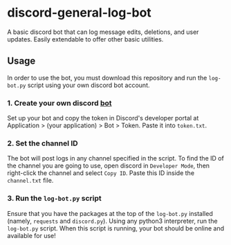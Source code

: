 # discord-general-log-bot
A basic discord bot that can log message edits, deletions, and user updates.
Easily extendable to offer other basic utilities.

## Usage
In order to use the bot, you must download this repository and run the `log-bot.py` script using your own discord bot 
account.

### 1. Create your own discord [bot](https://discord.com/developers/docs/intro)
Set up your bot and copy the token in Discord's developer portal at Application > (your application) > Bot > Token. 
Paste it into `token.txt`.

### 2. Set the channel ID
The bot will post logs in any channel specified in the script. To find the ID of the channel you are going to use, 
open discord in `Developer Mode`, then right-click the channel and select `Copy ID`. 
Paste this ID inside the `channel.txt` file.

### 3. Run the `log-bot.py` script
Ensure that you have the packages at the top of the `log-bot.py` installed (namely, `requests` and `discord.py`).
Using any python3 interpreter, run the `log-bot.py` script.
When this script is running, your bot should be online and 
available for use!
